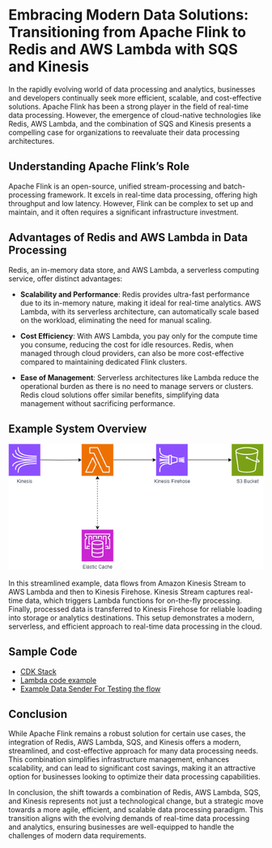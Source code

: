 # Embracing Modern Data Solutions: Transitioning from Apache Flink to Redis and AWS Lambda with SQS and Kinesis

In the rapidly evolving world of data processing and analytics, businesses and developers continually seek more efficient, scalable, and cost-effective solutions. Apache Flink has been a strong player in the field of real-time data processing. However, the emergence of cloud-native technologies like Redis, AWS Lambda, and the combination of SQS and Kinesis presents a compelling case for organizations to reevaluate their data processing architectures.

## Understanding Apache Flink’s Role
Apache Flink is an open-source, unified stream-processing and batch-processing framework. It excels in real-time data processing, offering high throughput and low latency. However, Flink can be complex to set up and maintain, and it often requires a significant infrastructure investment.

## Advantages of Redis and AWS Lambda in Data Processing

Redis, an in-memory data store, and AWS Lambda, a serverless computing service, offer distinct advantages:

- **Scalability and Performance**: Redis provides ultra-fast performance due to its in-memory nature, making it ideal for real-time analytics. AWS Lambda, with its serverless architecture, can automatically scale based on the workload, eliminating the need for manual scaling.

- **Cost Efficiency**: With AWS Lambda, you pay only for the compute time you consume, reducing the cost for idle resources. Redis, when managed through cloud providers, can also be more cost-effective compared to maintaining dedicated Flink clusters.

- **Ease of Management**: Serverless architectures like Lambda reduce the operational burden as there is no need to manage servers or clusters. Redis cloud solutions offer similar benefits, simplifying data management without sacrificing performance.

## Example System Overview

![System Overview](./redis-article.drawio.png)

In this streamlined example, data flows from Amazon Kinesis Stream to AWS Lambda and then to Kinesis Firehose. Kinesis Stream captures real-time data, which triggers Lambda functions for on-the-fly processing. Finally, processed data is transferred to Kinesis Firehose for reliable loading into storage or analytics destinations. This setup demonstrates a modern, serverless, and efficient approach to real-time data processing in the cloud.

## Sample Code
- [CDK Stack](https://github.com/meni432/redis-article/blob/main/redis/lib/redis-stack.ts)
- [Lambda code example](https://github.com/meni432/redis-article/blob/main/redis/lambda/index.js)
- [Example Data Sender For Testing the flow](https://github.com/meni432/redis-article/blob/main/kinesis-sender/basic-data.js)

## Conclusion

While Apache Flink remains a robust solution for certain use cases, the integration of Redis, AWS Lambda, SQS, and Kinesis offers a modern, streamlined, and cost-effective approach for many data processing needs. This combination simplifies infrastructure management, enhances scalability, and can lead to significant cost savings, making it an attractive option for businesses looking to optimize their data processing capabilities.

In conclusion, the shift towards a combination of Redis, AWS Lambda, SQS, and Kinesis represents not just a technological change, but a strategic move towards a more agile, efficient, and scalable data processing paradigm. This transition aligns with the evolving demands of real-time data processing and analytics, ensuring businesses are well-equipped to handle the challenges of modern data requirements.
